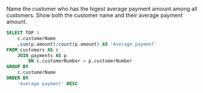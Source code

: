 Name the customer who has the higest average payment amount among all customers. Show both the customer name and their average payment amount.
```sql
SELECT TOP 1
    c.customerName
    ,sum(p.amount)/count(p.amount) AS 'Average payment'
FROM customers AS c
    JOIN payments AS p
        ON c.customerNumber = p.customerNumber
GROUP BY
    c.customerName
ORDER BY
    'Average payment' DESC
```
